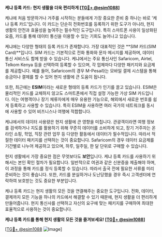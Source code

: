 **케냐 등록 카드: 현지 생활을 더욱 편리하게 [[TG💪+ @esim1088](https://t.me/s/esim1088)]**

케냐에 처음 방문하거나 거주를 시작하는 분들에게 가장 중요한 준비 중 하나는 바로 '케냐 등록 카드'입니다. 이 카드는 단순히 전화번호를 등록하기 위한 도구가 아니라, 현지 생활의 안전과 효율성을 높여주는 필수적인 도구입니다. 특히 스마트폰 사용이 일상화된 요즘, 카드를 통해 데이터 통신을 이용할 수 있는 기회도 늘어나고 있습니다.

케냐에는 다양한 형태의 등록 카드가 존재합니다. 가장 대표적인 것은 **SIM 카드(SIM Card)**입니다. SIM 카드는 기본적으로 전화 통화와 문자 메시지를 제공하며, 데이터 통신 서비스도 함께 받을 수 있습니다. 케냐에서는 주요 통신사인 Safaricom, Airtel, Telkom Kenya 등을 선택하여 등록할 수 있으며, 각 업체마다 다양한 패키지와 요금제를 제공합니다. 예를 들어, Safaricom의 경우 M-Pesa라는 모바일 결제 시스템을 통해 송금이나 결제를 할 수 있어 현지 생활에 큰 도움이 됩니다.

또한, 최근에는 **ESIM**이라는 새로운 형태의 등록 카드가 인기를 끌고 있습니다. ESIM은 물리적인 카드를 교체하지 않고도 스마트폰에서 직접 설정 가능한 가상 SIM 카드입니다. 이는 여행객이나 장기 체류자에게 매우 유용한 기능으로, 해외에서 새로운 번호를 쉽게 등록하고 사용할 수 있습니다. 특히 ESIM을 사용하면 여러 국가의 네트워크를 동시에 사용할 수 있어 비즈니스나 여행에 적합합니다.

케냐에서의 데이터 사용량은 현지 생활에 큰 영향을 미칩니다. 관광객이라면 여행 정보를 검색하거나 지도를 활용하기 위해 꾸준히 데이터를 소비하게 되고, 장기 거주자는 온라인 쇼핑, 학업, 직장 관련 업무 등 다양한 활동에서 데이터가 필수적입니다. 따라서 적절한 데이터 패키지를 선택하는 것이 중요합니다. Safaricom의 경우 데이터 요금제를 기간별로 나누어 제공하고 있으며, 하루, 일주일, 한 달 단위로 구매할 수 있습니다.

현지 생활에서 가장 중요한 점은 무엇보다도 **보안**입니다. 케냐 등록 카드를 사용하기 위해서는 본인 확인 절차가 필요합니다. 일반적으로 여권과 같은 신분증을 제출해야 하며, 이 과정을 통해 카드를 정식 등록할 수 있습니다. 따라서 출국 전에 필요한 서류를 미리 준비하는 것이 좋습니다. 또한, 카드를 분실하거나 도난당했을 경우 즉시 고객센터에 연락하여 보호받는 것도 중요한 부분입니다.

케냐 등록 카드는 현지 생활의 모든 것을 연결해주는 중요한 도구입니다. 전화, 데이터, 결제까지 모든 기능을 하나의 카드에서 해결할 수 있기 때문에, 현지 생활을 더 편리하게 만들어줍니다. 현지 통신사를 선택하고 자신의 요구에 맞는 패키지를 구매하여 최대한 효율적으로 사용하는 것이 중요합니다. 

**케냐 등록 카드를 통해 현지 생활의 모든 것을 즐겨보세요! [[TG💪+ @esim1088](https://t.me/s/esim1088)]**

[[TG💪+ @esim1088](https://t.me/s/esim1088) ![Image](https://i.postimg.cc/Y0z9fWf4/image.png)]